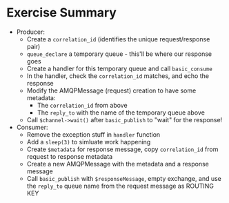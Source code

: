 Exercise Summary
================

 - Producer:
    - Create a `correlation_id` (identifies the unique request/response pair)
    - `queue_declare` a temporary queue - this'll be where our response goes
    - Create a handler for this temporary queue and call `basic_consume`
    - In the handler, check the `correlation_id` matches, and echo the response
    - Modify the AMQPMessage (request) creation to have some metadata:
       - The `correlation_id` from above
       - The `reply_to` with the name of the temporary queue above
    - Call `$channel->wait()` after `basic_publish` to "wait" for the response!
 - Consumer:
    - Remove the exception stuff in `handler` function
    - Add a `sleep(3)` to simluate work happening
    - Create `$metadata` for response message, copy `correlation_id` from
      request to response metadata
    - Create a new AMQPMessage with the metadata and a response message
    - Call `basic_publish` with `$responseMessage`, empty exchange, and use the
      `reply_to` queue name from the request message as ROUTING KEY
